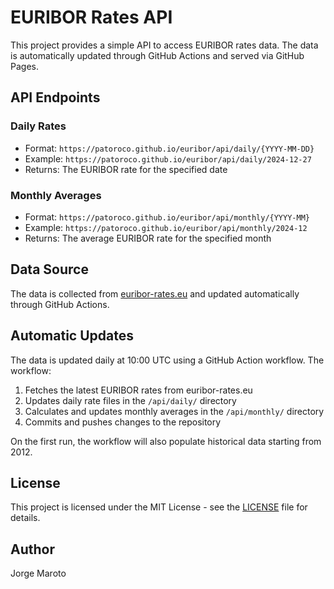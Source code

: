 # EURIBOR Rates API

This project provides a simple API to access EURIBOR rates data. The data is automatically updated through GitHub Actions and served via GitHub Pages.

## API Endpoints

### Daily Rates

- Format: `https://patoroco.github.io/euribor/api/daily/{YYYY-MM-DD}`
- Example: `https://patoroco.github.io/euribor/api/daily/2024-12-27`
- Returns: The EURIBOR rate for the specified date

### Monthly Averages

- Format: `https://patoroco.github.io/euribor/api/monthly/{YYYY-MM}`
- Example: `https://patoroco.github.io/euribor/api/monthly/2024-12`
- Returns: The average EURIBOR rate for the specified month

## Data Source

The data is collected from [euribor-rates.eu](https://www.euribor-rates.eu/) and updated automatically through GitHub Actions.

## Automatic Updates

The data is updated daily at 10:00 UTC using a GitHub Action workflow. The workflow:

1. Fetches the latest EURIBOR rates from euribor-rates.eu
2. Updates daily rate files in the `/api/daily/` directory
3. Calculates and updates monthly averages in the `/api/monthly/` directory
4. Commits and pushes changes to the repository

On the first run, the workflow will also populate historical data starting from 2012.

## License

This project is licensed under the MIT License - see the [LICENSE](LICENSE) file for details.

## Author

Jorge Maroto
